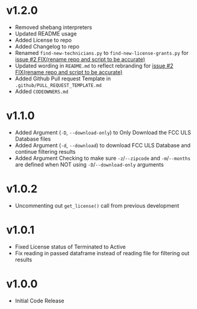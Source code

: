 # v1.2.0

* Removed shebang interpreters
* Updated README usage
* Added License to repo
* Added Changelog to repo
* Renamed `find-new-technicians.py` to `find-new-license-grants.py` for [issue #2 FIX(rename repo and script to be accurate)](https://github.com/KW4JLB/find-new-technicians/issues/2)
* Updated wording in `README.md` to reflect rebranding for [issue #2 FIX(rename repo and script to be accurate)](https://github.com/KW4JLB/find-new-technicians/issues/2)
* Added Github Pull request Template in `.github/PULL_REQUEST_TEMPLATE.md`
* Added `CODEOWNERS.md`

# v1.1.0
* Added Argument (`-D`, `--download-only`) to Only Download the FCC ULS Database files
* Added Argument (`-d`, `--download`) to download FCC ULS Database and continue filtering results
* Added Argument Checking to make sure `-z`/`--zipcode` and `-m`/`--months` are defined when NOT using `-D`/`--download-only` arguments

# v1.0.2
* Uncommenting out `get_license()` call from previous development

# v1.0.1
* Fixed License status of Terminated to Active
* Fix reading in passed dataframe instead of reading file for filtering out results

# v1.0.0
* Initial Code Release
